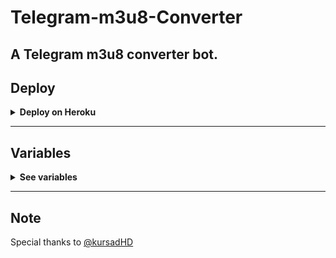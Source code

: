 # Telegram-m3u8-Converter
A Telegram m3u8 converter bot.
-------------------------------
## Deploy 

<details>
  <summary><b>Deploy on Heroku</b></summary>
<br/>

<p align="left">
  <a href="https://heroku.com/deploy?template=https://github.com/lambda-stock/Telegram-m3u8-Converter">
     <img height="30px" src="https://img.shields.io/badge/Deploy%20To%20Heroku-blueviolet?style=for-the-badge&logo=heroku">
  </a>
</p>

</details>
  
----
## Variables

<details>
  <summary><b>See variables</b></summary>
<br/>

- `API_HASH` my.telegram.org
- `API_ID` my.telegram.org
- `BOT_TOKEN` @BotFather

</details>

---
## Note
<p>Special thanks to <a href="https://github.com/kursadHD">@kursadHD</a></p>
